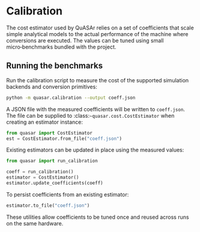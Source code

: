 # Calibration

The cost estimator used by QuASAr relies on a set of coefficients that
scale simple analytical models to the actual performance of the machine
where conversions are executed.  The values can be tuned using small
micro‑benchmarks bundled with the project.

## Running the benchmarks

Run the calibration script to measure the cost of the supported
simulation backends and conversion primitives:

```bash
python -m quasar.calibration --output coeff.json
```

A JSON file with the measured coefficients will be written to
`coeff.json`.  The file can be supplied to :class:`~quasar.cost.CostEstimator`
when creating an estimator instance:

```python
from quasar import CostEstimator
est = CostEstimator.from_file("coeff.json")
```

Existing estimators can be updated in place using the measured values:

```python
from quasar import run_calibration

coeff = run_calibration()
estimator = CostEstimator()
estimator.update_coefficients(coeff)
```

To persist coefficients from an existing estimator:

```python
estimator.to_file("coeff.json")
```

These utilities allow coefficients to be tuned once and reused across
runs on the same hardware.
